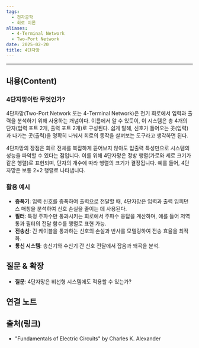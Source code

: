 ```yaml
---
tags:
  - 전자공학
  - 회로 이론
aliases: 
  - 4-Terminal Network
  - Two-Port Network
date: 2025-02-20
title: 4단자망
---
```


---

## 내용(Content)

### 4단자망이란 무엇인가?

4단자망(Two-Port Network 또는 4-Terminal Network)은 전기 회로에서 입력과 출력을 분석하기 위해 사용하는 개념이다. 이름에서 알 수 있듯이, 이 시스템은 총 4개의 단자(입력 포트 2개, 출력 포트 2개)로 구성된다. 쉽게 말해, 신호가 들어오는 곳(입력)과 나가는 곳(출력)을 명확히 나눠서 회로의 동작을 살펴보는 도구라고 생각하면 된다.

4단자망의 장점은 회로 전체를 복잡하게 뜯어보지 않아도 입출력 특성만으로 시스템의 성능을 파악할 수 있다는 점입니다. 이를 위해 4단자망은 정방 행렬(가로와 세로 크기가 같은 행렬)로 표현되며, 단자의 개수에 따라 행렬의 크기가 결정됩니다. 예를 들어, 4단자망은 보통 2×2 행렬로 나타냅니다.

### 활용 예시

- **증폭기**: 입력 신호를 증폭하여 출력으로 전달할 때, 4단자망은 입력과 출력 임피던스 매칭을 분석하여 신호 손실을 줄이는 데 사용된다.  
- **필터**: 특정 주파수만 통과시키는 회로에서 주파수 응답을 계산하며, 예를 들어 저역통과 필터의 전달 함수를 행렬로 표현 가능.  
- **전송선**: 긴 케이블을 통과하는 신호의 손실과 반사를 모델링하여 전송 효율을 최적화.  
- **통신 시스템**: 송신기와 수신기 간 신호 전달에서 잡음과 왜곡을 분석.

## 질문 & 확장

- **질문**: 4단자망은 비선형 시스템에도 적용할 수 있는가?

## 연결 노트

## 출처(링크)

- "Fundamentals of Electric Circuits" by Charles K. Alexander



